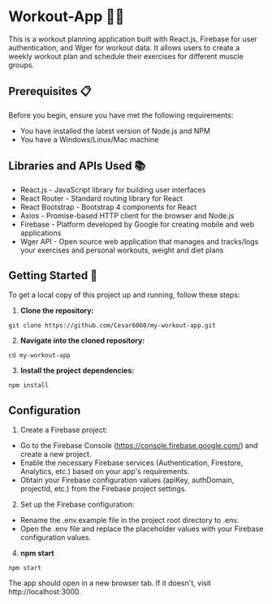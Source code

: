 # **Workout-App 🏋️‍♂️**

This is a workout planning application built with React.js, Firebase for user authentication, and Wger for workout data. It allows users to create a weekly workout plan and schedule their exercises for different muscle groups.


## **Prerequisites 📋**

Before you begin, ensure you have met the following requirements:

* You have installed the latest version of Node.js and NPM
* You have a Windows/Linux/Mac machine


## **Libraries and APIs Used 📚**
* React.js - JavaScript library for building user interfaces
* React Router - Standard routing library for React
* React Bootstrap - Bootstrap 4 components for React
* Axios - Promise-based HTTP client for the browser and Node.js
* Firebase - Platform developed by Google for creating mobile and web applications
* Wger API - Open source web application that manages and tracks/logs your exercises and personal workouts, weight and diet plans

## **Getting Started 🚀**
To get a local copy of this project up and running, follow these steps:

1. **Clone the repository:**

`git clone https://github.com/Cesar6060/my-workout-app.git`

2. **Navigate into the cloned repository:**

`cd my-workout-app`

3. **Install the project dependencies:**

`npm install`

## **Configuration**

1. Create a Firebase project:

* Go to the Firebase Console (https://console.firebase.google.com/) and create a new project.
* Enable the necessary Firebase services (Authentication, Firestore, Analytics, etc.) based on your app's requirements.
* Obtain your Firebase configuration values (apiKey, authDomain, projectId, etc.) from the Firebase project settings.
2. Set up the Firebase configuration:

* Rename the .env.example file in the project root directory to .env.
* Open the .env file and replace the placeholder values with your Firebase configuration values.






4. **npm start**

`npm start`

The app should open in a new browser tab. If it doesn't, visit http://localhost:3000.

